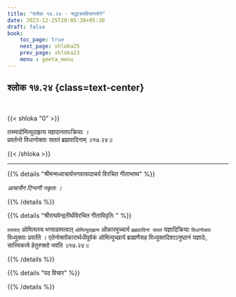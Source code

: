 ```yaml
---
title: "श्लोक १७.२४ - श्रद्धात्रयविभागयोगे"
date: 2023-12-25T20:05:38+05:30
draft: false
book:
    toc_page: true
    next_page: shloka25
    prev_page: shloka23
    menu : geeta_menu
---
```




## श्लोक १७.२४ {class=text-center}

<br/>

{{< shloka  "0"  >}}

तस्मादोमित्युदाहृत्य यज्ञदानतपःक्रियाः ।  
प्रवर्तन्ते विधानोक्ताः सततं ब्रह्मवादिनाम् ॥१७.२४॥

{{< /shloka >}}

---


{{% details "श्रीमन्मध्वाचार्यभगवत्पादाचर्य विरचित  गीताभाष्य" %}}

*आचार्येण टिप्पणी नकृतः ।*


{{% /details %}}



{{% details "श्रीराघवेन्द्रतीर्थविरचित गीताविवृतिः " %}}

`तस्मात्` ओमित्यस्य भगवन्नामत्वात्‌ `ओमित्युदाहृत्य` 
ओंकारमुच्चार्य `ब्रह्मवादिनां सततं` यज्ञादिक्रियाः `विधानोक्ताः` 
विध्युक्ताः प्रवर्तंते ।  एतेनोक्तोंकारार्थधीपूर्वकं 
ओमित्युच्छार्य ब्राह्मणैसह विध्युक्तदिशाऽनुष्ठानं यज्ञादेः,
सात्त्विकत्वे हेतुरुक्तो भवति ॥१७.२४॥

{{% /details %}}



{{% details "पद विचार" %}}


{{% /details %}}
